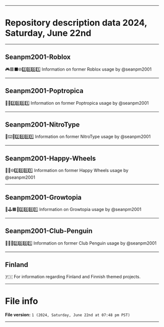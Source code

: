 
***

# Repository description data 2024, Saturday, June 22nd

---

## Seanpm2001-Roblox

🎮️🟥️⬛️🌐️2️⃣️0️⃣️0️⃣️1️⃣️ Information on former Roblox usage by @seanpm2001 

---

## Seanpm2001-Poptropica

🎈️🌐️2️⃣️0️⃣️0️⃣️1️⃣️ Information on former Poptropica usage by @seanpm2001

---

## Seanpm2001-NitroType

🚗️⌨️🌐️2️⃣️0️⃣️0️⃣️1️⃣️ Information on former NitroType usage by @seanpm2001 

---

## Seanpm2001-Happy-Wheels

🚴‍♂️️🌐️2️⃣️0️⃣️0️⃣️1️⃣️ Information on former Happy Wheels usage by @seanpm2001 

---

## Seanpm2001-Growtopia

🌳️🕹️🟫️🌐️2️⃣️0️⃣️0️⃣️1️⃣️ Information on Growtopia usage by @seanpm2001 

---

## Seanpm2001-Club-Penguin

🐧️🧊️🌐️2️⃣️0️⃣️0️⃣️1️⃣️ Information on former Club Penguin usage by @seanpm2001 

---

## Finland

🇫🇮️ For information regarding Finland and Finnish themed projects. 

***

# File info

**File version:** `1 (2024, Saturday, June 22nd at 07:48 pm PST)`

***

